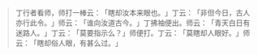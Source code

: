 
> 丁行者看师，师打一棒云：​「瞎却汝本来眼也。​」丁云：​「非但今日，古人亦行此令。​」师云：​「谁向汝道古今。​」丁拂袖便出。师云：​「青天白日有迷路人。​」丁云：​「莫要指示么？​」师便打。丁云：​「莫瞎却人眼好。​」师云：​「瞎却俗人眼，有甚么过。​」
